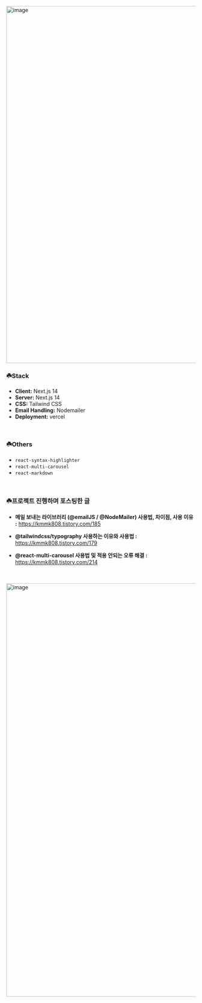 <img width="950" alt="image" src="https://github.com/user-attachments/assets/e168d0ad-f245-4595-ad97-df8e8ada2920"><br/>

### ☘️Stack

- **Client:** Next.js 14 <br/>
- **Server:** Next.js 14 <br/>
- **CSS:** Tailwind CSS <br/>
- **Email Handling:** Nodemailer <br/>
- **Deployment:** vercel<br/>

<br/>

### ☘️Others
- `react-syntax-highlighter`
- `react-multi-carousel`
- `react-markdown`

<br/>

### ☘️프로젝트 진행하며 포스팅한 글

- **메일 보내는 라이브러리 (@emailJS / @NodeMailer) 사용법, 차이점, 사용 이유 :**
https://kmmk808.tistory.com/185


- **@tailwindcss/typography 사용하는 이유와 사용법 :**
https://kmmk808.tistory.com/179


- **@react-multi-carousel 사용법 및 적용 안되는 오류 해결 :**
https://kmmk808.tistory.com/214
<br/><br/><br/>

<img width="1100" alt="image" src="https://github.com/user-attachments/assets/edb0f51b-d2c7-4fb3-a94c-e9a150894543">
<br/><br/>

